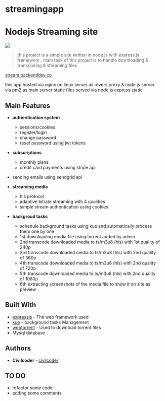 # streamingapp

# Nodejs Streaming site

<a href="http://stream.backenddev.co"><img src="https://stream.backenddev.co/img/logo.svg"></a>

> this project is a simple site written in node.js with express.js framework , main task of this project is to handle downloading & transcoding & streaming files

[stream.backenddev.co](https://stream.backenddev.co)

this app hosted via nginx on linux server as revers proxy & node.js server via pm2 as main server
static files served via node.js express static

## Main Features

- **authentication system**

  - sessions/cookies
  - register/login
  - change password
  - reset password using jwt tokens

- **subscriptions**

  - monthly plans
  - credit card payments using stripe api

- sending emails using sendgrid api

- **streaming media**

  - hls protocol
  - adaptive bitrate streaming with 4 qualities
  - simple stream authentication using cookies

- **backgroud tasks**

  - schedule background tasks using kue and automatically process them one by one
  - 1st downloading media file using torrent added by admin
  - 2nd transcode downloaded media to ts/m3u8 (hls) with 1st quality of 240p
  - 3rd transcode downloaded media to ts/m3u8 (hls) with 2nd quality of 360p
  - 4th transcode downloaded media to ts/m3u8 (hls) with 2nd quality of 720p
  - 5th transcode downloaded media to ts/m3u8 (hls) with 2nd quality of 1080p
  - 6th extracting screenshots of the media file to show it on site as preview

## Built With

- [expressjs](https://expressjs.com/) - The web framework used
- [kue](https://www.npmjs.com/package/kue) - background tasks Management
- [webtorrent](https://www.npmjs.com/package/webtorrent) - Used to download torrent files
- Mysql database

## Authors

- **Civilcoder** - [civilcoder](https://backenddev.co)

## TO DO

- refactor some code
- adding some comments
